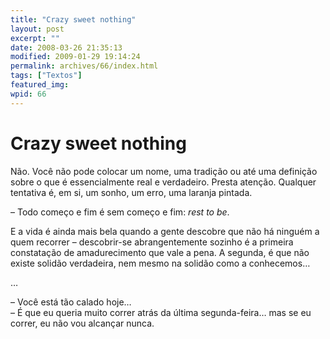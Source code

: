 ```yaml
---
title: "Crazy sweet nothing"
layout: post
excerpt: ""
date: 2008-03-26 21:35:13
modified: 2009-01-29 19:14:24
permalink: archives/66/index.html
tags: ["Textos"]
featured_img: 
wpid: 66
---
```


# Crazy sweet nothing

Não. Você não pode colocar um nome, uma tradição ou até uma definição sobre o que é essencialmente real e verdadeiro. Presta atenção. Qualquer tentativa é, em si, um sonho, um erro, uma laranja pintada.

– Todo começo e fim é sem começo e fim: *rest to be*.

E a vida é ainda mais bela quando a gente descobre que não há ninguém a quem recorrer – descobrir-se abrangentemente sozinho é a primeira constatação de amadurecimento que vale a pena. A segunda, é que não existe solidão verdadeira, nem mesmo na solidão como a conhecemos…

…

– Você está tão calado hoje…  
– É que eu queria muito correr atrás da última segunda-feira… mas se eu correr, eu não vou alcançar nunca.